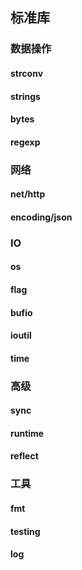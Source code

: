 ## 标准库

### 数据操作
#### strconv
#### strings
#### bytes
#### regexp

### 网络
#### net/http
#### encoding/json

### IO
#### os
#### flag
#### bufio
#### ioutil
#### time

### 高级
#### sync
#### runtime
#### reflect

### 工具
#### fmt
#### testing
#### log
